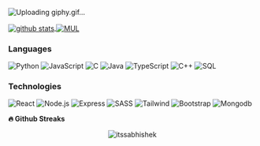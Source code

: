 
![Uploading giphy.gif…]()

<a href="https://github-readme-stats.vercel.app/api?username=itssabhishek&count_private=true&show_icons=true&theme=chartreuse-dark">
  <img align="center" src="https://github-readme-stats.vercel.app/api?username=itssabhishek&bg_color=30,e96443,904e95&title_color=fff&text_color=fff"  alt='github stats'/>
</a>
<a href="https://github.com/itssabhishek">
  <img align="center" src="https://github-readme-stats.vercel.app/api/top-langs/?username=itssabhishek&bg_color=30,e96443,904e95&title_color=fff&text_color=fff"  alt='MUL'/>
</a>


### Languages

![Python](https://img.shields.io/badge/-Python-000?&logo=Python)
![JavaScript](https://img.shields.io/badge/-JavaScript-000?&logo=JavaScript)
![C](https://img.shields.io/badge/-C-000?&logo=C)
![Java](https://img.shields.io/badge/-Java-000?&logo=Java&logoColor=007396)
![TypeScript](https://img.shields.io/badge/-TypeScript-000?&logo=TypeScript)
![C++](https://img.shields.io/badge/-C++-000?&logo=c%2b%2b&logoColor=00599C)
![SQL](https://img.shields.io/badge/-SQL-000?&logo=MySQL)


### Technologies


![React](https://img.shields.io/badge/-React-000?&logo=React)
![Node.js](https://img.shields.io/badge/-Node.js-000?&logo=node.js)
![Express](https://img.shields.io/badge/-Express-000?&logo=express)
![SASS](https://img.shields.io/badge/-SASS-000?&logo=SASS)
![Tailwind](https://img.shields.io/badge/-TailwindCSS-000?&logo=TailwindCSS)
![Bootstrap](https://img.shields.io/badge/-Bootstrap-000?&logo=Bootstrap)
![Mongodb](https://img.shields.io/badge/-Mongodb-000?&logo=Mongodb)



<b>🔥 Github Streaks</b>
<p align="center"><img src="https://github-readme-streak-stats.herokuapp.com/?user=itssabhishek&theme=black-ice&hide_border=true&stroke=0000&background=0D1117&ring=e05397&fire=e05397&currStreakLabel=e05397&bg_color=30,e96443,904e95&title_color=fff&text_color=fff" alt="itssabhishek" /></p>

